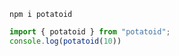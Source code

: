 ```npm
npm i potatoid
```

```js
import { potatoid } from "potatoid";
console.log(potatoid(10))
```
